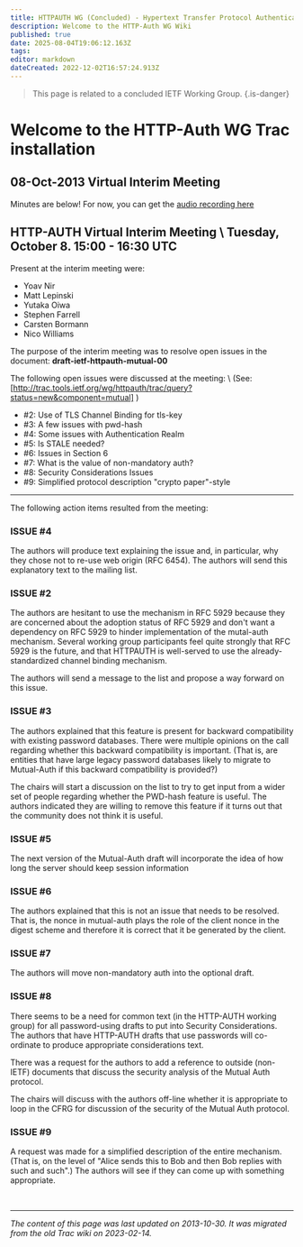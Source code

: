 ```yaml
---
title: HTTPAUTH WG (Concluded) - Hypertext Transfer Protocol Authentication
description: Welcome to the HTTP-Auth WG Wiki
published: true
date: 2025-08-04T19:06:12.163Z
tags: 
editor: markdown
dateCreated: 2022-12-02T16:57:24.913Z
---
```


> This page is related to a concluded IETF Working Group.
{.is-danger}

# Welcome to the HTTP-Auth WG Trac installation

## 08-Oct-2013 Virtual Interim Meeting
Minutes are below!
For now, you can get the [audio recording here](https://dl.dropboxusercontent.com/u/28687906/http-auth-virtual-interim-October-2013.mp3)


HTTP-AUTH Virtual Interim Meeting \\
Tuesday, October 8. 15:00 - 16:30 UTC 
----

Present at the interim meeting were:
* Yoav Nir
* Matt Lepinski
* Yutaka Oiwa
* Stephen Farrell
* Carsten Bormann
* Nico Williams

The purpose of the interim meeting was to resolve open issues in the document: 
**draft-ietf-httpauth-mutual-00**

The following open issues were discussed at the meeting: \\
(See: [http://trac.tools.ietf.org/wg/httpauth/trac/query?status=new&component=mutual] )
* #2: Use of TLS Channel Binding for tls-key
* #3: A few issues with pwd-hash
* #4: Some issues with Authentication Realm
* #5: Is STALE needed?
* #6: Issues in Section 6
* #7: What is the value of non-mandatory auth?
* #8: Security Considerations Issues
* #9: Simplified protocol description "crypto paper"-style

----

The following action items resulted from the meeting:

### ISSUE #4
The authors will produce text explaining the issue and, in particular, why they chose not to re-use web origin (RFC 6454). The authors will send this explanatory text to the mailing list. 

### ISSUE #2
The authors are hesitant to use the mechanism in RFC 5929 because they are concerned about the adoption status of RFC 5929 and don't want a dependency on RFC 5929 to hinder implementation of the mutal-auth mechanism. Several working group participants feel quite strongly that RFC 5929 is the future, and that HTTPAUTH is well-served to use the already-standardized channel binding mechanism.

The authors will send a message to the list and propose a way forward on this issue. 

### ISSUE #3
The authors explained that this feature is present for backward compatibility with existing password databases. There were multiple opinions on the call regarding whether this backward compatibility is important. (That is, are entities that have large legacy password databases likely to migrate to Mutual-Auth if this backward compatibility is provided?)

The chairs will start a discussion on the list to try to get input from a wider set of people regarding whether the PWD-hash feature is useful. The authors indicated they are willing to remove this feature if it turns out that the community does not think it is useful.

### ISSUE #5
The next version of the Mutual-Auth draft will incorporate the idea of how long the server should keep session information

### ISSUE #6
The authors explained that this is not an issue that needs to be resolved. That is, the nonce in mutual-auth plays the role of the client nonce in the digest scheme and therefore it is correct that it be generated by the client.

### ISSUE #7
The authors will move non-mandatory auth into the optional draft.

### ISSUE #8
There seems to be a need for common text (in the HTTP-AUTH working group) for all password-using drafts to put into Security Considerations. The authors that have HTTP-AUTH drafts that use passwords will co-ordinate to produce appropriate considerations text.

There was a request for the authors to add a reference to outside (non-IETF) documents that discuss the security analysis of the Mutual Auth protocol. 

The chairs will discuss with the authors off-line whether it is appropriate to loop in the CFRG for discussion of the security of the Mutual Auth protocol.

### ISSUE #9
A request was made for a simplified description of the entire mechanism. (That is, on the level of "Alice sends this to Bob and then Bob replies with such and such".) The authors will see if they can come up with something appropriate.



&nbsp;
&nbsp;
&nbsp;

---

*The content of this page was last updated on 2013-10-30. It was migrated from the old Trac wiki on 2023-02-14.*

